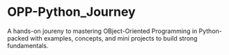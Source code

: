 # OPP-Python_Journey
A hands-on joureny to mastering OBject-Oriented Programming in Python-packed with examples, concepts, and mini projects to build strong fundamentals.
